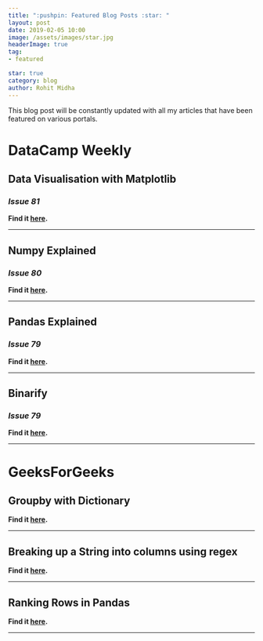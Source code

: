 ```yaml
---
title: ":pushpin: Featured Blog Posts :star: "
layout: post
date: 2019-02-05 10:00
image: /assets/images/star.jpg
headerImage: true
tag:
- featured

star: true
category: blog
author: Rohit Midha
---
```


This blog post will be constantly updated with all my articles that have been featured on various portals.
# DataCamp Weekly

## Data Visualisation with Matplotlib
### <em> Issue 81 </em>
**Find it [here](https://www.datacamp.com/community/news/data-visualization-with-matplotlib-08jy72bvzx38).**

---

## Numpy Explained
### <em> Issue 80 </em>
**Find it [here](https://www.datacamp.com/community/news/numpy-explained-r5yarl75l7).**

---

## Pandas Explained
### <em> Issue 79 </em>
**Find it [here](https://www.datacamp.com/community/news/pandas-explained-8klfektnwya).**

---

## Binarify
### <em> Issue 79 </em>
**Find it [here](https://www.datacamp.com/community/news/binarify-convert-images-to-binary-art-a5h8vc891t5).**

---

# GeeksForGeeks
## Groupby with Dictionary
**Find it [here](https://www.geeksforgeeks.org/combining-multiple-columns-in-pandas-groupby-with-dictionary/).**

---

## Breaking up a String into columns using regex
**Find it [here](https://www.geeksforgeeks.org/split-a-string-into-columns-using-regex-in-pandas-dataframe/).**

---

## Ranking Rows in Pandas
**Find it [here](https://www.geeksforgeeks.org/ranking-rows-of-pandas-dataframe/).**

---
